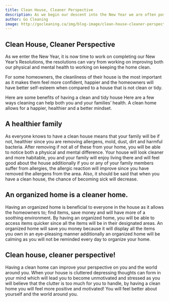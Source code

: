 ```yaml
---
title: Clean House, Cleaner Perspective
description: As we begin our descent into the New Year we are often posed with the question 'Where do we ...
author: Go Cleaning
image: http://gocleaning.ca/img/blog-image/clean-house-cleaner-perspective
---
```


## Clean House, Cleaner Perspective

As we enter the New Year, it is now time to work on completing our New Year’s Resolutions, the resolutions can vary from working on improving both our physical and mental health to working on keeping the home clean.

For some homeowners, the cleanliness of their house is the most important as it makes them feel more confident, happier and the homeowners will have better self-esteem when compared to a house that is not clean or tidy.

Here are some benefits of having a clean and tidy house Here are a few ways cleaning can help both you and your families’ health. A clean home allows for a happier, healthier and a better mindset.

## A healthier family
As everyone knows to have a clean house means that your family will be if not, healthier since you are removing allergens, mold, dust, dirt and harmful bacteria. After removing if not all of these from your home, you will be able to notice both a physical and mental difference. Your house will look cleaner and more habitable, you and your family will enjoy living there and will feel good about the house additionally if you or any of your family members suffer from allergies, the allergic reaction will improve since you have removed the allergens from the area. Also, it should be said that when you have a clean house, the chance of becoming sick will decrease.

## An organized home is a cleaner home.
Having an organized home is beneficial to everyone in the house as it allows the homeowners to; find items, save money and will have more of a soothing environment. By having an organized home, you will be able to access items quicker since all the items will be in their designated areas. An organized home will save you money because it will display all the items you own in an eye-pleasing manner additionally an organized home will be calming as you will not be reminded every day to organize your home.

## Clean house, cleaner perspective!
Having a clean home can improve your perspective on you and the world around you. When your house is cluttered depressing thoughts can form in your mind which will lead you to become unmotivated and stressed as you will believe that the clutter is too much for you to handle, by having a clean home you will feel more positive and motivated! You will feel better about yourself and the world around you.